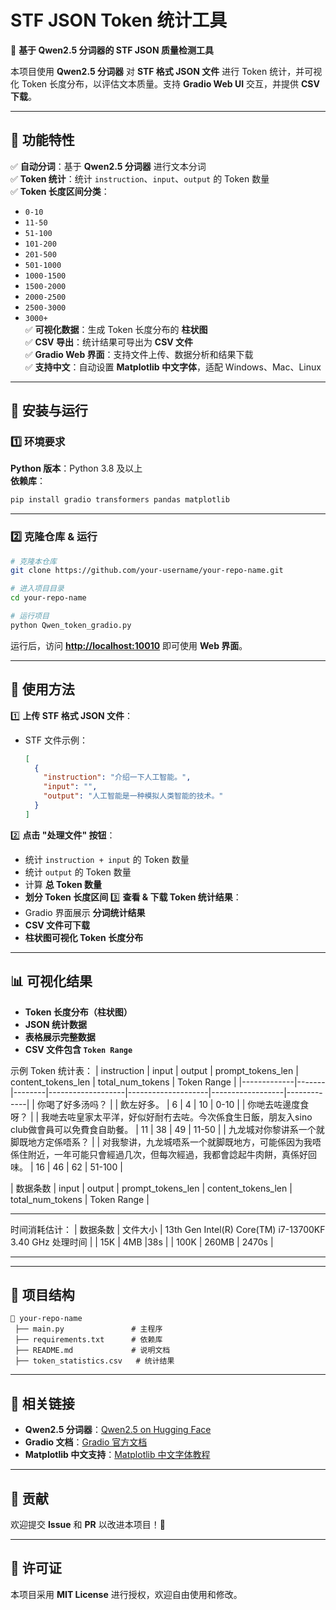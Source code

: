 # **STF JSON Token 统计工具**
🚀 **基于 Qwen2.5 分词器的 STF JSON 质量检测工具**

本项目使用 **Qwen2.5 分词器** 对 **STF 格式 JSON 文件** 进行 Token 统计，并可视化 Token 长度分布，以评估文本质量。支持 **Gradio Web UI** 交互，并提供 **CSV 下载**。

---

## 📌 **功能特性**
✅ **自动分词**：基于 **Qwen2.5 分词器** 进行文本分词  
✅ **Token 统计**：统计 `instruction`、`input`、`output` 的 Token 数量  
✅ **Token 长度区间分类**：
   - `0-10`
   - `11-50`
   - `51-100`
   - `101-200`
   - `201-500`
   - `501-1000`
   - `1000-1500`
   - `1500-2000`
   - `2000-2500`
   - `2500-3000`
   - `3000+`  
✅ **可视化数据**：生成 Token 长度分布的 **柱状图**  
✅ **CSV 导出**：统计结果可导出为 **CSV 文件**  
✅ **Gradio Web 界面**：支持文件上传、数据分析和结果下载  
✅ **支持中文**：自动设置 **Matplotlib 中文字体**，适配 Windows、Mac、Linux  

---

## 🔧 **安装与运行**
### 1️⃣ **环境要求**
**Python 版本**：Python 3.8 及以上  
**依赖库**：
```bash
pip install gradio transformers pandas matplotlib
```

---

### 2️⃣ **克隆仓库 & 运行**
```bash
# 克隆本仓库
git clone https://github.com/your-username/your-repo-name.git

# 进入项目目录
cd your-repo-name 

# 运行项目
python Qwen_token_gradio.py
```
运行后，访问 **[http://localhost:10010](http://localhost:10010)** 即可使用 **Web 界面**。

---

## 🎯 **使用方法**
1️⃣ **上传 STF 格式 JSON 文件**：
   - STF 文件示例：
     ```json
     [
       {
         "instruction": "介绍一下人工智能。",
         "input": "",
         "output": "人工智能是一种模拟人类智能的技术。"
       }
     ]
     ```
2️⃣ **点击 "处理文件" 按钮**：
   - 统计 `instruction + input` 的 Token 数量
   - 统计 `output` 的 Token 数量
   - 计算 **总 Token 数量**
   - **划分 Token 长度区间**
3️⃣ **查看 & 下载 Token 统计结果**：
   - Gradio 界面展示 **分词统计结果**
   - **CSV 文件可下载**
   - **柱状图可视化 Token 长度分布**

---

## 📊 **可视化结果**
- **Token 长度分布（柱状图）**
- **JSON 统计数据**
- **表格展示完整数据**
- **CSV 文件包含 `Token Range`**

示例 Token 统计表：
| instruction | input | output | prompt_tokens_len | content_tokens_len | total_num_tokens | Token Range |
|-------------|-------|--------|-------------------|--------------------|------------------|-------------|
| 你喝了好多汤吗？ |  | 飲左好多。 | 6 | 4 | 10 | 0-10 |
| 你哋去咗邊度食呀？ |  | 我哋去咗皇家太平洋，好似好耐冇去咗。今次係食生日飯，朋友入sino club做會員可以免費食自助餐。 | 11 | 38 | 49 | 11-50 |
| 九龙城对你黎讲系一个就脚既地方定係唔系？ |  | 对我黎讲，九龙城唔系一个就脚既地方，可能係因为我唔係住附近，一年可能只會經過几次，但每次經過，我都會諗起牛肉餅，真係好回味。 | 16 | 46 | 62 | 51-100 |

| 数据条数 | input | output | prompt_tokens_len | content_tokens_len | total_num_tokens | Token Range |


---


时间消耗估计：
| 数据条数 | 文件大小 | 13th Gen Intel(R) Core(TM) i7-13700KF   3.40 GHz 处理时间 |
| 15K | 4MB |38s |
| 100K | 260MB | 2470s |

---


---

## 📂 **项目结构**
```
📂 your-repo-name
 ├── main.py               # 主程序
 ├── requirements.txt      # 依赖库
 ├── README.md             # 说明文档
 ├── token_statistics.csv   # 统计结果
```

---

## 🔗 **相关链接**
- **Qwen2.5 分词器**：[Qwen2.5 on Hugging Face](https://huggingface.co/Qwen2.5-0.5B-Instruct)
- **Gradio 文档**：[Gradio 官方文档](https://gradio.app/docs)
- **Matplotlib 中文支持**：[Matplotlib 中文字体教程](https://matplotlib.org/stable/tutorials/introductory/customizing.html)

---

## 🤝 **贡献**
欢迎提交 **Issue** 和 **PR** 以改进本项目！🎉

---

## 📜 **许可证**
本项目采用 **MIT License** 进行授权，欢迎自由使用和修改。
